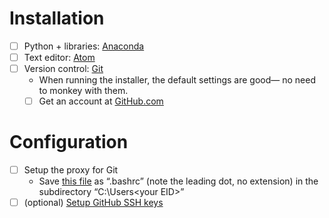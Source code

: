 # Installation
- [ ] Python + libraries: [Anaconda](http://continuum.io/downloads)
- [ ] Text editor: [Atom](https://atom.io/)
- [ ] Version control: [Git](https://git-scm.com/)
  - When running the installer, the default settings are good— no need to monkey with them.   
  - [ ] Get an account at [GitHub.com](github.com)

# Configuration
- [ ] Setup the proxy for Git
  - Save [this file](proxy.bashrc) as “.bashrc” (note the leading dot, no
    extension) in the subdirectory “C:\Users\<your EID>”
- [ ] (optional) [Setup GitHub SSH keys](https://help.github.com/articles/generating-ssh-keys/#step-4-add-your-ssh-key-to-your-account)
